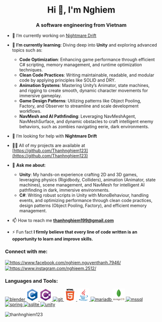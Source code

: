 <h1 align="center">Hi 👋, I'm Nghiem</h1>
<h3 align="center">A software engineering from Vietnam</h3>

- 🔭 I’m currently working on [Nightmare Drift](https://github.com/Thanhnghiem123/NightmareDrift)

- 🌱 **I’m currently learning**: Diving deep into **Unity** and exploring advanced topics such as:
  - **Code Optimization**: Enhancing game performance through efficient C# scripting, memory management, and runtime optimization techniques.
  - **Clean Code Practices**: Writing maintainable, readable, and modular code by applying principles like SOLID and DRY.
  - **Animation Systems**: Mastering Unity’s Animator, state machines, and rigging to create smooth, dynamic character movements for immersive gameplay.
  - **Game Design Patterns**: Utilizing patterns like Object Pooling, Factory, and Observer to streamline and scale development workflows.
  - **NavMesh and AI Pathfinding**: Leveraging NavMeshAgent, NavMeshSurface, and dynamic obstacles to craft intelligent enemy behaviors, such as zombies navigating eerie, dark environments.

- 🤝 I’m looking for help with **Nightmare Drift**

- 👨‍💻 All of my projects are available at [https://github.com/Thanhnghiem123](https://github.com/Thanhnghiem123)

- 💬 **Ask me about**:
  - **Unity**: My hands-on experience crafting 2D and 3D games, leveraging physics (Rigidbody, Colliders), animation (Animator, state machines), scene management, and NavMesh for intelligent AI pathfinding in dark, immersive environments.
  - **C#**: Writing robust scripts in Unity with MonoBehaviour, handling events, and optimizing performance through clean code practices, design patterns (Object Pooling, Factory), and efficient memory management.

- 📫 How to reach me **thanhnghiem199@gmail.com**

- ⚡ Fun fact **I firmly believe that every line of code written is an opportunity to learn and improve skills.**

<h3 align="left">Connect with me:</h3>
<p align="left">
<a href="https://www.facebook.com/nghiem.nguyenthanh.7946/" target="blank"><img align="center" src="https://raw.githubusercontent.com/rahuldkjain/github-profile-readme-generator/master/src/images/icons/Social/facebook.svg" alt="https://www.facebook.com/nghiem.nguyenthanh.7946/" height="30" width="40" /></a>
<a href="https://www.instagram.com/nghieem.2512/" target="blank"><img align="center" src="https://raw.githubusercontent.com/rahuldkjain/github-profile-readme-generator/master/src/images/icons/Social/instagram.svg" alt="https://www.instagram.com/nghieem.2512/" height="30" width="40" /></a>
</p>

<h3 align="left">Languages and Tools:</h3>
<p align="left"> <a href="https://www.blender.org/" target="_blank" rel="noreferrer"> <img src="https://download.blender.org/branding/community/blender_community_badge_white.svg" alt="blender" width="40" height="40"/> </a> <a href="https://www.cprogramming.com/" target="_blank" rel="noreferrer"> <img src="https://raw.githubusercontent.com/devicons/devicon/master/icons/c/c-original.svg" alt="c" width="40" height="40"/> </a> <a href="https://www.w3schools.com/cs/" target="_blank" rel="noreferrer"> <img src="https://raw.githubusercontent.com/devicons/devicon/master/icons/csharp/csharp-original.svg" alt="csharp" width="40" height="40"/> </a>  <a href="https://git-scm.com/" target="_blank" rel="noreferrer"> <img src="https://www.vectorlogo.zone/logos/git-scm/git-scm-icon.svg" alt="git" width="40" height="40"/> </a> <a href="https://www.w3.org/html/" target="_blank" rel="noreferrer"> <img src="https://raw.githubusercontent.com/devicons/devicon/master/icons/html5/html5-original-wordmark.svg" alt="html5" width="40" height="40"/> </a> <a href="https://www.java.com" target="_blank" rel="noreferrer"> <img src="https://raw.githubusercontent.com/devicons/devicon/master/icons/java/java-original.svg" alt="java" width="40" height="40"/> </a> <a href="https://mariadb.org/" target="_blank" rel="noreferrer"> <img src="https://www.vectorlogo.zone/logos/mariadb/mariadb-icon.svg" alt="mariadb" width="40" height="40"/> </a> <a href="https://www.mongodb.com/" target="_blank" rel="noreferrer"> <img src="https://raw.githubusercontent.com/devicons/devicon/master/icons/mongodb/mongodb-original-wordmark.svg" alt="mongodb" width="40" height="40"/> </a> <a href="https://www.microsoft.com/en-us/sql-server" target="_blank" rel="noreferrer"> <img src="https://www.svgrepo.com/show/303229/microsoft-sql-server-logo.svg" alt="mssql" width="40" height="40"/> </a> <a href="https://spring.io/" target="_blank" rel="noreferrer"> <img src="https://www.vectorlogo.zone/logos/springio/springio-icon.svg" alt="spring" width="40" height="40"/> </a> <a href="https://www.sqlite.org/" target="_blank" rel="noreferrer"> <img src="https://www.vectorlogo.zone/logos/sqlite/sqlite-icon.svg" alt="sqlite" width="40" height="40"/> </a> <a href="https://unity.com/" target="_blank" rel="noreferrer"> <img src="https://www.vectorlogo.zone/logos/unity3d/unity3d-icon.svg" alt="unity" width="40" height="40"/> </a> </p>

<p><img align="center" src="https://github-readme-stats.vercel.app/api/top-langs?username=thanhnghiem123&show_icons=true&locale=en&layout=compact" alt="thanhnghiem123" /></p>

